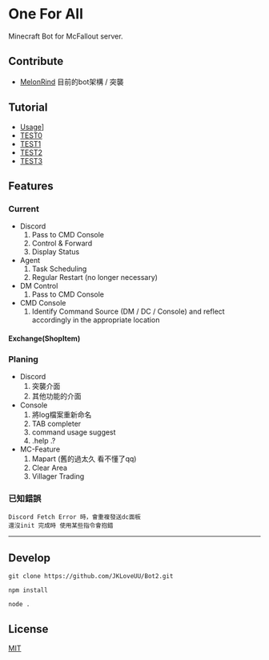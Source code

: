 # One For All 

Minecraft Bot for McFallout server.


## Contribute
- [MelonRind](https://github.com/aMelonRind) 目前的bot架構 / 突襲 
## Tutorial
- [Usage](/LICENSE)]
- [TEST0](/TEST)
- [TEST1](/TEST)
- [TEST2](/TEST)
- [TEST3](/TEST)
## Features
### Current
* Discord
    1. Pass to CMD Console
    2. Control & Forward
    3. Display Status
* Agent
    1. Task Scheduling
    2. Regular Restart (no longer necessary)
* DM Control
    1. Pass to CMD Console
* CMD Console
    1. Identify Command Source (DM / DC / Console)
    and reflect accordingly in the appropriate location
#### Exchange(ShopItem) 

### Planing
* Discord
    1. 突襲介面
    2. 其他功能的介面
* Console
    1. 將log檔案重新命名
    2. TAB completer
    3. command usage suggest
    4. .help .?
* MC-Feature
    1. Mapart (舊的過太久 看不懂了qq)
    2. Clear Area
    3. Villager Trading
### 已知錯誤
    Discord Fetch Error 時，會重複發送dc面板
    還沒init 完成時 使用某些指令會抱錯
--- 
## Develop

`git clone https://github.com/JKLoveUU/Bot2.git`

`npm install`

`node .`

## License
[MIT](/LICENSE)